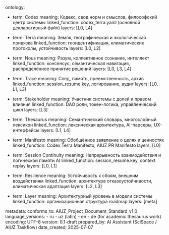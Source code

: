 ontology:
  - term: Codex
    meaning: Кодекс, свод норм и смыслов, философский центр системы
    linked_function: codex_terra.yaml (основной декларативный файл)
    layers: [L0, L4]

  - term: Terra
    meaning: Земля, географическая и экологическая привязка
    linked_function: геоидентификация, климатические протоколы, устойчивость
    layers: [L0, L2]

  - term: Nous
    meaning: Разум, коллективное сознание, интеллект
    linked_function: консенсус, семантическая навигация, распределённое принятие решений
    layers: [L0, L3, L4]

  - term: Trace
    meaning: След, память, преемственность, архив
    linked_function: session_resume.key, логирование, аудит
    layers: [L0, L1, L3]

  - term: Stakeholder
    meaning: Участник системы с долей и правом влияния
    linked_function: DAO роли, токен-логика, управленческий цикл
    layers: [L3]

  - term: Thesaurus
    meaning: Семантический словарь, многослойный лексикон
    linked_function: лексическая архитектура, AI-парсеры, UX-интерфейсы
    layers: [L1, L4]

  - term: Manifesto
    meaning: Обобщённое заявление о целях и ценностях
    linked_function: Codex Terra Manifesto, AIUZ PR Manifesto
    layers: [L0]

  - term: Session Continuity
    meaning: Непрерывность взаимодействия и логической памяти AI
    linked_function: session_resume.key, context replay
    layers: [L0, L1]

  - term: Resilience
    meaning: Устойчивость к сбоям, внешним воздействиям
    linked_function: архитектура отказоустойчивости, климатическая адаптация
    layers: [L2, L3]

  - term: Layer
    meaning: Архитектурный уровень в модели системы
    linked_function: организационная структура roadmap
    layers: [meta]

metadata:
  conforms_to: AIUZ_Project_Document_Standard_v1.0
  language_versions:
    - ru
    - uz (latin)
    - en
    - de (for academic thesaurus work)
  encoding: UTF-8
  version: 0.1-draft
  prepared_by: AI Assistant (SciSpace / AIUZ Taskflow)
  date_created: 2025-07-07

